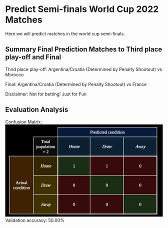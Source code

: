 Predict Semi-finals World Cup 2022 Matches
===============
Here we will predict matches in the world cup semi-finals.

**Summary Final Prediction Matches to Third place play-off and Final**
---------------
Third place play-off:
Argentina/Croatia (Determined by Penalty Shootout) vs Morocco

Final:
Argentina/Croatia (Determined by Penalty Shootout) vs France


Disclaimer: Not for betting! Just for Fun

**Evaluation Analysis**
---------------
Confusion Matrix:
![alt text](https://github.com/ryanditadhi/Predict-FIFA-World-Cup-2022-Matches/blob/main/Semi-finals%20World%20Cup%202022%20Matches/sf_confusionmatrix.jpg)
Validation accuracy:
50.00%
